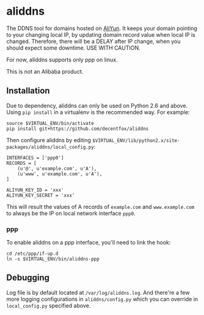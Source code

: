 # aliddns

The DDNS tool for domains hosted on
[AliYun](http://wanwang.aliyun.com/domain/dns/). It keeps your domain pointing
to your changing local IP, by updating domain record value when local IP is
changed. Therefore, there will be a DELAY after IP change, when you should
expect some downtime. USE WITH CAUTION.

For now, aliddns supports only ppp on linux.

This is not an Alibaba product.

## Installation

Due to dependency, aliddns can only be used on Python 2.6 and above.
Using `pip install` in a virtualenv is the recommended way. For example:

```
source $VIRTUAL_ENV/bin/activate
pip install git+https://github.com/decentfox/aliddns
```

Then configure aliddns by editing
`$VIRTUAL_ENV/lib/python2.x/site-packages/aliddns/local_config.py`:

```
INTERFACES = ['ppp0']
RECORDS = [
    (u'@', u'example.com', u'A'),
    (u'www', u'example.com', u'A'),
]

ALIYUN_KEY_ID = 'xxx'
ALIYUN_KEY_SECRET = 'xxx'
```

This will result the values of A records of `example.com` and `www.example.com`
to always be the IP on local network interface `ppp0`.

### ppp

To enable aliddns on a ppp interface, you'll need to link the hook:

```
cd /etc/ppp/if-up.d
ln -s $VIRTUAL_ENV/bin/aliddns-ppp
```

## Debugging

Log file is by default located at `/var/log/aliddns.log`. And there're a few
more logging configurations in `aliddns/config.py` which you can override in
`local_config.py` specified above.
